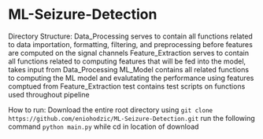# ML-Seizure-Detection

Directory Structure: 
    Data_Processing serves to contain all functions related to data importation, formatting, filtering, and preprocessing before features are computed on the signal channels
    Feature_Extraction serves to contain all functions related to computing features that will be fed into the model, takes input from Data_Processing
    ML_Model contains all related functions to computing the ML model and evalutating the performance using features comptued from Feature_Extraction
    test contains test scripts on functions used throughout pipeline

How to run: 
    Download the entire root directory using `git clone https://github.com/eniohodzic/ML-Seizure-Detection.git`
    run the following command `python main.py` while cd in location of download